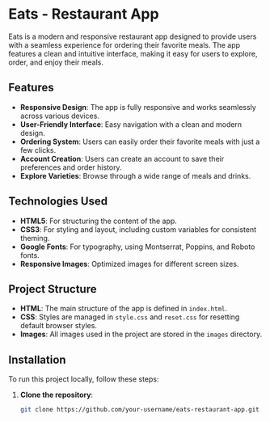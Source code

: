 # Eats - Restaurant App

Eats is a modern and responsive restaurant app designed to provide users with a seamless experience for ordering their favorite meals. The app features a clean and intuitive interface, making it easy for users to explore, order, and enjoy their meals.

## Features

- **Responsive Design**: The app is fully responsive and works seamlessly across various devices.
- **User-Friendly Interface**: Easy navigation with a clean and modern design.
- **Ordering System**: Users can easily order their favorite meals with just a few clicks.
- **Account Creation**: Users can create an account to save their preferences and order history.
- **Explore Varieties**: Browse through a wide range of meals and drinks.

## Technologies Used

- **HTML5**: For structuring the content of the app.
- **CSS3**: For styling and layout, including custom variables for consistent theming.
- **Google Fonts**: For typography, using Montserrat, Poppins, and Roboto fonts.
- **Responsive Images**: Optimized images for different screen sizes.

## Project Structure

- **HTML**: The main structure of the app is defined in `index.html`.
- **CSS**: Styles are managed in `style.css` and `reset.css` for resetting default browser styles.
- **Images**: All images used in the project are stored in the `images` directory.

## Installation

To run this project locally, follow these steps:

1. **Clone the repository**:
   ```bash
   git clone https://github.com/your-username/eats-restaurant-app.git
